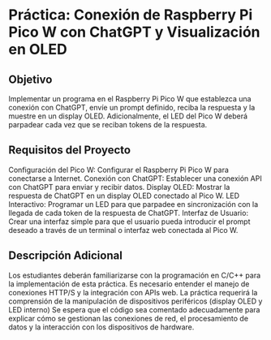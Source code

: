 # Práctica: Conexión de Raspberry Pi Pico W con ChatGPT y Visualización en OLED
## Objetivo
Implementar un programa en el Raspberry Pi Pico W que establezca una conexión con ChatGPT, envíe un prompt definido, reciba la respuesta y la muestre en un display OLED. Adicionalmente, el LED del Pico W deberá parpadear cada vez que se reciban tokens de la respuesta.

## Requisitos del Proyecto
Configuración del Pico W: Configurar el Raspberry Pi Pico W para conectarse a Internet.
Conexión con ChatGPT: Establecer una conexión API con ChatGPT para enviar y recibir datos.
Display OLED: Mostrar la respuesta de ChatGPT en un display OLED conectado al Pico W.
LED Interactivo: Programar un LED para que parpadee en sincronización con la llegada de cada token de la respuesta de ChatGPT.
Interfaz de Usuario: Crear una interfaz simple para que el usuario pueda introducir el prompt deseado a través de un terminal o interfaz web conectada al Pico W.

## Descripción Adicional
Los estudiantes deberán familiarizarse con la programación en C/C++ para la implementación de esta práctica.
Es necesario entender el manejo de conexiones HTTP/S y la integración con APIs web.
La práctica requerirá la comprensión de la manipulación de dispositivos periféricos (display OLED y LED interno)
Se espera que el código sea comentado adecuadamente para explicar cómo se gestionan las conexiones de red, el procesamiento de datos y la interacción con los dispositivos de hardware.

